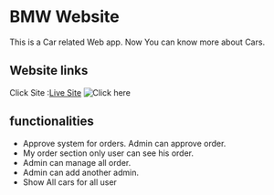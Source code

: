 # BMW Website

This is a Car related Web app. Now You can know more about Cars.

## Website links
Click Site :[Live Site](https://lamborghini-wheels.web.app/)
![Click here](blob:https://imgur.com/c5a05d8b-de86-426f-9034-a0f0da3fadbc)
## functionalities

* Approve system for orders. Admin can approve order. 
* My order section only user can see his order.
* Admin can manage all order.
* Admin can add another admin.
* Show All cars for all user